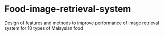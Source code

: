 # Food-image-retrieval-system
Design of features and methods to improve performance of image retrieval system for 10 types of Malaysian food
